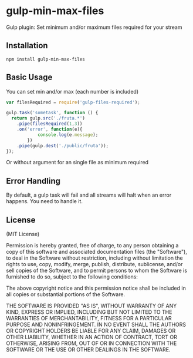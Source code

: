 gulp-min-max-files
=========

Gulp plugin: Set minimum and/or maximum files required for your stream

## Installation

```
npm install gulp-min-max-files
```

## Basic Usage

You can set min and/or max (each number is included)

```js
var filesRequired = require('gulp-files-required');

gulp.task('sometask', function () {
  return gulp.src('./fruta.*')
    .pipe(filesRequired(1,3))
    .on('error', function(e){
			console.log(e.message);
		})
    .pipe(gulp.dest('./public/fruta'));
});
```

Or without argument for an single file as minimum required

## Error Handling

By default, a gulp task will fail and all streams will halt when an error happens. You need to handle it.

## License

(MIT License)

Permission is hereby granted, free of charge, to any person obtaining a copy of this software and associated documentation files (the "Software"), to deal in the Software without restriction, including without limitation the rights to use, copy, modify, merge, publish, distribute, sublicense, and/or sell copies of the Software, and to permit persons to whom the Software is furnished to do so, subject to the following conditions:

The above copyright notice and this permission notice shall be included in all copies or substantial portions of the Software.

THE SOFTWARE IS PROVIDED "AS IS", WITHOUT WARRANTY OF ANY KIND, EXPRESS OR IMPLIED, INCLUDING BUT NOT LIMITED TO THE WARRANTIES OF MERCHANTABILITY, FITNESS FOR A PARTICULAR PURPOSE AND NONINFRINGEMENT. IN NO EVENT SHALL THE AUTHORS OR COPYRIGHT HOLDERS BE LIABLE FOR ANY CLAIM, DAMAGES OR OTHER LIABILITY, WHETHER IN AN ACTION OF CONTRACT, TORT OR OTHERWISE, ARISING FROM, OUT OF OR IN CONNECTION WITH THE SOFTWARE OR THE USE OR OTHER DEALINGS IN THE SOFTWARE.
